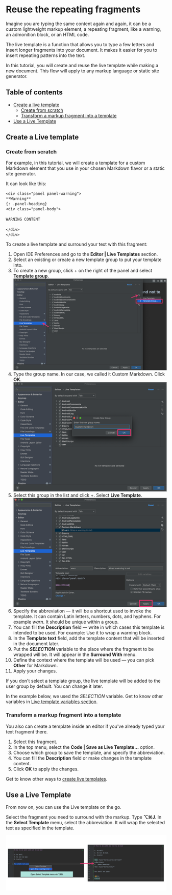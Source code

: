 # Reuse the repeating fragments

Imagine you are typing the same content again and again, it
can be a custom lightweight markup element, a repeating fragment, like
a warning, an admonition block, or an HTML code.

The live template is a function that allows you to type a few letters and insert longer fragments into your document. It makes it easier for you to insert
repeating patterns into the text.

In this tutorial, you will create and reuse the live template while making a
new document. This flow will apply to any markup language or static site generator.

## Table of contents

* [Create a live template](#create-a-live-template)
    * [Create from scratch](#create-from-scratch)
    * [Transform a markup fragment into a template](#transform-a-markup-fragment-into-a-template)
* [Use a Live Template](#use-a-live-template)

## Create a Live template

### Create from scratch

For example, in this tutorial, we will create a template for a custom Markdown element that you use in your chosen Markdown flavor or a static site generator.

It can look like this:
````
<div class="panel panel-warning">
**Warning**
{: .panel-heading}
<div class="panel-body">

WARNING CONTENT

</div>
</div>
````

To create a live template and surround your text with this fragment:
1. Open IDE Preferences and go to the **Editor | Live Templates** section.
2. Select an existing or create a new template group to put your template into.
3. To create a new group, click + on the right of the panel and select 
   **Template group**.
![creategroup](static/tut_step1.png)
4. Type the group name. In our case, we called it Custom Markdown. Click **OK**.
![creategroup](static/tut_step2.png)
5. Select this group in the list and click +. Select **Live Template**.
![creategroup](static/tut_step3.png)
6. Specify the abbreviation — it will be a shortcut used to invoke the template. It can contain Latin letters,
   numbers, dots, and hyphens. For example *warn*. It should be unique 
   within a group.
7. You can fill the **Description** field — write in which cases this template is intended to be used. For example: Use it to wrap a warning block.
8. In the **Template text** field, add the template content that will be
   inserted in the document later.
9. Put the **$SELECTION$** variable to the place where the fragment to be 
   wrapped will be. It will appear in the **Surround With** menu.
10. Define the context where the template will be used — you can pick **Other**
    for Markdown.
11. Apply your changes.

If you don't select a template group, the live template will be added to the user group by default. You can change it later.

In the example below, we used the $SELECTION$ variable. Get to know other 
variables in [Live template variables section](https://www.jetbrains.com/help/idea/template-variables.html).

### Transform a markup fragment into a template

You also can create a template inside an editor if you've already typed your
text fragment there.

1. Select this fragment.
2. In the top menu, select the **Code | Save as Live Template...** option.
3. Choose which group to save the template, and specify the abbreviation.
4. You can fill the **Description** field or make changes in the template content.
5. Click **OK** to apply the changes.

Get to know other ways to [create live templates](https://www.jetbrains.com/help/idea/creating-and-editing-live-templates.html).

## Use a Live Template

From now on, you can use the Live template on the go.

Select the fragment you need to surround with the markup. Type **⌥⌘J**. In 
the **Select Template** menu, select the abbreviation. It will wrap the 
selected 
text as specified in the template.

![creategroup](static/tut_step4.png)
